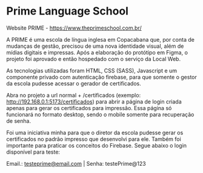 # Prime Language School

Website PRIME - https://www.theprimeschool.com.br/

A PRIME é uma escola de língua inglesa em Copacabana que, por conta de mudanças de gestão, precisou de uma nova identidade visual, além de mídias digitais e impressas.
Após a elaboração do protótipo em Figma, o projeto foi aprovado e então hospedado com o serviço da Local Web.

As tecnologias utilizadas foram HTML, CSS (SASS), Javascript e um componente privado com autenticação firebase, para que somente o gestor da escola pudesse acessar o gerador de certificados.

Abra no projeto a url normal + /certificados (exemplo: http://192.168.0.1:5173/certificados) para abrir a página de login criada apenas para gerar os certificados para impressão.
Essa página só funcionará no formato desktop, sendo o mobile somente para recuperação de senha.

Foi uma iniciativa minha para que o diretor da escola pudesse gerar os certificados no padrão impresso que desenvolvi para ele. Também foi importante para praticar os conceitos do Firebase. Segue abaixo o login disponível para teste:

Email.: testeprime@email.com | Senha: testePrime@123
